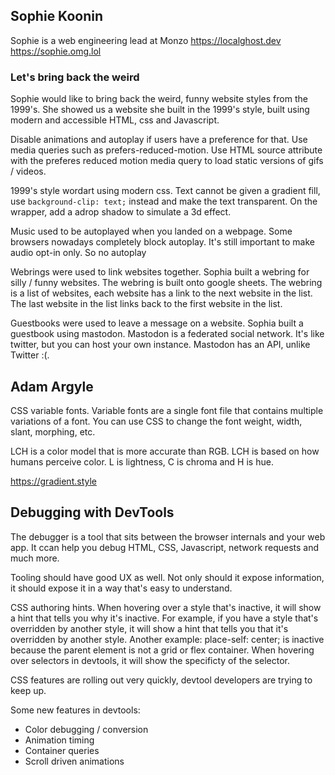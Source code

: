 ## Sophie Koonin

Sophie is a web engineering lead at Monzo https://localghost.dev https://sophie.omg.lol

### Let's bring back the weird

Sophie would like to bring back the weird, funny website styles from the 1999's. She showed us a website she built in the 1999's style, built using modern and accessible HTML, css and Javascript. 

Disable animations and autoplay if users have a preference for that. Use media queries such as prefers-reduced-motion. Use HTML source attribute with the preferes reduced motion media query to load static versions of gifs / videos.

1999's style wordart using modern css. Text cannot be given a gradient fill, use `background-clip: text;` instead and make the text transparent. On the wrapper, add a adrop shadow to simulate a 3d effect.

Music used to be autoplayed when you landed on a webpage. Some browsers nowadays completely block autoplay. It's still important to make audio opt-in only. So no autoplay

Webrings were used to link websites together. Sophia built a webring for silly / funny websites. The webring is built onto google sheets. The webring is a list of websites, each website has a link to the next website in the list. The last website in the list links back to the first website in the list.

Guestbooks were used to leave a message on a website. Sophia built a guestbook using mastodon. Mastodon is a federated social network. It's like twitter, but you can host your own instance. Mastodon has an API, unlike Twitter :(.

## Adam Argyle

CSS variable fonts. Variable fonts are a single font file that contains multiple variations of a font. You can use CSS to change the font weight, width, slant, morphing, etc.

LCH is a color model that is more accurate than RGB. LCH is based on how humans perceive color. L is lightness, C is chroma and H is hue.

https://gradient.style

## Debugging with DevTools

The debugger is a tool that sits between the browser internals and your web app. It ccan help you debug HTML, CSS, Javascript, network requests and much more. 

Tooling should have good UX as well. Not only should it expose information, it should expose it in a way that's easy to understand.

CSS authoring hints. When hovering over a style that's inactive, it will show a hint that tells you why it's inactive. For example, if you have a style that's overridden by another style, it will show a hint that tells you that it's overridden by another style. Another example: place-self: center; is inactive because the parent element is not a grid or flex container. When hovering over selectors in devtools, it will show the specificty of the selector.

CSS features are rolling out very quickly, devtool developers are trying to keep up.

Some new features in devtools:
- Color debugging / conversion
- Animation timing
- Container queries
- Scroll driven animations

